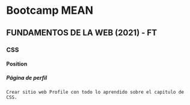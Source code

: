 # Bootcamp MEAN
## FUNDAMENTOS DE LA WEB (2021) - FT
### CSS
#### Position
##### Página de perfil

~~~
Crear sitio web Profile con todo lo aprendido sobre el capitulo de CSS.
~~~